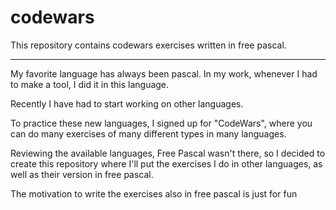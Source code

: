 # codewars

This repository contains codewars exercises written in free pascal.

***

My favorite language has always been pascal. In my work, whenever I had to make a tool, I did it in this language.

Recently I have had to start working on other languages.

To practice these new languages, I signed up for "CodeWars", where you can do many exercises of many different types in many languages.

Reviewing the available languages, Free Pascal wasn't there, so I decided to create this repository where I'll put the exercises I do in other languages, as well as their version in free pascal.

The motivation to write the exercises also in free pascal is just for fun


